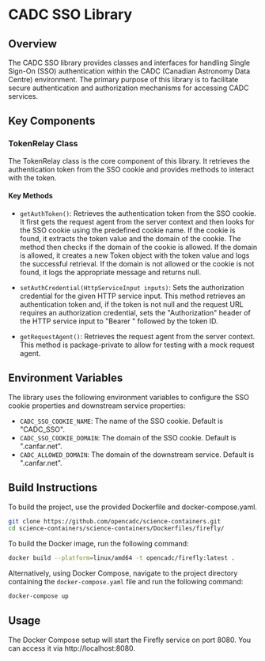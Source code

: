 # CADC SSO Library
## Overview
The CADC SSO library provides classes and interfaces for handling Single Sign-On (SSO) authentication within the CADC (Canadian Astronomy Data Centre) environment. The primary purpose of this library is to facilitate secure authentication and authorization mechanisms for accessing CADC services.

## Key Components
### TokenRelay Class
The TokenRelay class is the core component of this library. It retrieves the authentication token from the SSO cookie and provides methods to interact with the token.

#### Key Methods
- `getAuthToken()`: Retrieves the authentication token from the SSO cookie. It first gets the request agent from the server context and then looks for the SSO cookie using the predefined cookie name. If the cookie is found, it extracts the token value and the domain of the cookie. The method then checks if the domain of the cookie is allowed. If the domain is allowed, it creates a new Token object with the token value and logs the successful retrieval. If the domain is not allowed or the cookie is not found, it logs the appropriate message and returns null.

- `setAuthCredential(HttpServiceInput inputs)`: Sets the authorization credential for the given HTTP service input. This method retrieves an authentication token and, if the token is not null and the request URL requires an authorization credential, sets the "Authorization" header of the HTTP service input to "Bearer " followed by the token ID.

- `getRequestAgent()`: Retrieves the request agent from the server context. This method is package-private to allow for testing with a mock request agent.

## Environment Variables
The library uses the following environment variables to configure the SSO cookie properties and downstream service properties:

- `CADC_SSO_COOKIE_NAME`: The name of the SSO cookie. Default is "CADC_SSO".
- `CADC_SSO_COOKIE_DOMAIN`: The domain of the SSO cookie. Default is ".canfar.net".
- `CADC_ALLOWED_DOMAIN`: The domain of the downstream service. Default is ".canfar.net".

## Build Instructions

To build the project, use the provided Dockerfile and docker-compose.yaml.

```bash
git clone https://github.com/opencadc/science-containers.git
cd science-containers/science-containers/Dockerfiles/firefly/
```

To build the Docker image, run the following command:

```bash
docker build --platform=linux/amd64 -t opencadc/firefly:latest .
```

Alternatively, using Docker Compose, navigate to the project directory containing the `docker-compose.yaml` file and run the following command:

```bash
docker-compose up
```

## Usage

The Docker Compose setup will start the Firefly service on port 8080. You can access it via http://localhost:8080.


